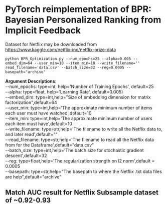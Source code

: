 # PyTorch reimplementation of BPR: Bayesian Personalized Ranking from Implicit Feedback  

Dataset for Netflix may be downloaded from https://www.kaggle.com/netflix-inc/netflix-prize-data  

`python BPR_Optimization.py --num_epochs=25 --alpha=0.005 --embed_dim=64 --user_min=10 --item_min=10 --write_filename='' read_filename='data.csv' --batch_size=32 --reg=0.0005 --basepath="archive"`  

**Argument Descriptions**:  
	--num_epochs: type=int, help='Number of Training Epochs', default=25  
	--alpha: type=float, help='Learning Rate', default=0.005)  
	--embed_dim: type=int,help="Size of embedding dimension for matrix factorization",default=64  
	--user_min: type=int,help='The approximate minimum number of items each user must have watched',default=10  
	--item_min: type=int,help='The approximate minimum number of users each item must have',default=10  
	--write_filename: type=str,help='The filename to write all the Netflix data to, and later read',default=""  
	--read_filename: type=str,help='The filename to read all the Netflix data from for the Dataframe',default="data.csv"  
	--batch_size: type=int,help='The batch size for stochastic gradient descent',default=32  
	--reg: type=float,help='The regularization strength on l2 norm',default = 0.0005  
	--basepath: type=str,help="The basepath to where the Netflix .txt data files are help",default="archive"  

## Match AUC result for Netflix Subsample dataset of ~0.92-0.93  
